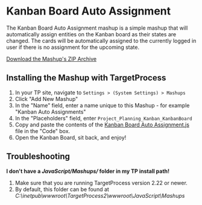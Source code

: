 Kanban Board Auto Assignment
============================

The Kanban Board Auto Assignment mashup is a simple mashup that will automatically assign entities on the Kanban board as their states 
are changed.  The cards will be automatically assigned to the currently logged in user if there is no assignment for the upcoming state.

[Download the Mashup's ZIP Archive](https://github.com/downloads/TargetProcess/MashupsLibrary/Kanban%20Board%20Auto%20Assignment.zip)


Installing the Mashup with TargetProcess
----------------------------------------

1. In your TP site, navigate to ```Settings > (System Settings) > Mashups```
2. Click "Add New Mashup"
3. In the "Name" field, enter a name unique to this Mashup - for example "Kanban Auto Assignments"
4. In the "Placeholders" field, enter ```Project_Planning_Kanban_KanbanBoard```
5. Copy and paste the contents of the [Kanban Board Auto Assignment.js](https://raw.github.com/TargetProcess/MashupsLibrary/master/Kanban%20Board%20Auto%20Assignment/Kanban%20Board%20Auto%20Assignment.js) file in the "Code" box.
6. Open the Kanban Board, sit back, and enjoy!



Troubleshooting
---------------

**I don't have a _JavaScript/Mashups/_ folder in my TP install path!**

1. Make sure that you are running TargetProcess version 2.22 or newer.
2. By default, this folder can be found at _C:\inetpub\wwwroot\TargetProcess2\wwwroot\JavaScript\Mashups_


